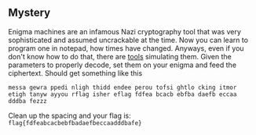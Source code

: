 ## Mystery

Enigma machines are an infamous Nazi cryptography tool that was very sophisticated and assumed uncrackable at the time. Now you can learn to program one in notepad, how times have changed. Anyways, even if you don't know how to do that, there are [tools](https://dmgs.dk/cryptii/) simulating them. Given the parameters to properly decode, set them on your enigma and feed the ciphertext. Should get something like this

`messa gewra ppedi nligh thidd endee perou tofsi ghtlo cking itmor etigh tanyw ayyou rflag isher eflag fdfea bcacb ebfba daefb eccaa dddba fezzz`

Clean up the spacing and your flag is: `flag{fdfeabcacbebfbadaefbeccaadddbafe}`
